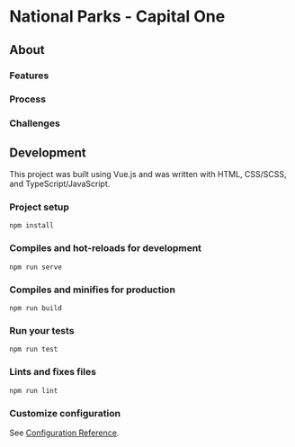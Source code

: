 # National Parks - Capital One

## About

### Features

### Process

### Challenges

## Development

This project was built using Vue.js and was written with HTML, CSS/SCSS, and TypeScript/JavaScript.

### Project setup

```
npm install
```

### Compiles and hot-reloads for development

```
npm run serve
```

### Compiles and minifies for production

```
npm run build
```

### Run your tests

```
npm run test
```

### Lints and fixes files

```
npm run lint
```

### Customize configuration

See [Configuration Reference](https://cli.vuejs.org/config/).
